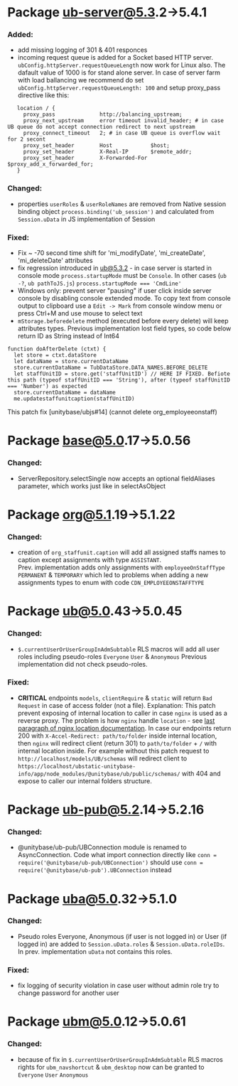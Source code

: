#  Package ub-server@5.3.2->5.4.1
### Added:
 - add missing logging of 301 & 401 responces
 - incoming request queue is added for a Socket based HTTP server.
  `ubConfig.httpServer.requestQueueLength` now work for Linux also. The dafault value of 1000 is for stand alone server.
  In case of server farm with load ballancing we recommend do set `ubConfig.httpServer.requestQueueLength: 100` and setup proxy_pass directive like this:
```
   location / {
     proxy_pass              http://balancing_upstream;
     proxy_next_upstream     error timeout invalid_header; # in case UB queue do not accept connection redirect to next upstream
     proxy_connect_timeout   2; # in case UB queue is overflow wait for 2 secont 
     proxy_set_header        Host            $host;
     proxy_set_header        X-Real-IP       $remote_addr;
     proxy_set_header        X-Forwarded-For $proxy_add_x_forwarded_for;
   }
```
### Changed:
 - properties `userRoles` & `userRoleNames` are removed from Native session binding object
  `process.binding('ub_session')` and calculated from `Session.uData` in JS implementation of Session
### Fixed:
 - Fix ~ -70 second time shift for 'mi_modifyDate', 'mi_createDate', 'mi_deleteDate' attributes
 - fix regression introduced in ub@5.3.2 - in case server is started in console mode `process.startupMode` must be `Console`.
  In other cases (`ub -?`, `ub pathToJS.js`) `process.startupMode === 'CmdLine'`
 - Windows only: prevent server "pausing" if user click inside server console by disabling console extended mode.
  To copy text from console output to clipboard use a `Edit -> Mark` from console window menu or press Ctrl+M
  and use mouse to select text
 - `mStorage.beforedelete` method (executed before every delete) will keep attributes types.
 Previous implementation lost field types, so code below return ID as String instead of Int64
```
function doAfterDelete (ctxt) {
  let store = ctxt.dataStore
  let dataName = store.currentDataName
  store.currentDataName = TubDataStore.DATA_NAMES.BEFORE_DELETE
  let staffUnitID = store.get('staffUnitID') // HERE IF FIXED. Befiote this path (typeof staffUnitID === 'String'), after (typeof staffUnitID === 'Number') as expected
  store.currentDataName = dataName
  me.updatestaffunitcaption(staffUnitID)
```
 This patch fix [unitybase/ubjs#14] (cannot delete org_employeeonstaff)

#  Package base@5.0.17->5.0.56
### Changed:
- ServerRepository.selectSingle now accepts an optional fieldAliases parameter, which works just like in selectAsObject

#  Package org@5.1.19->5.1.22
### Changed:
 - creation of `org_staffunit.caption` will add all assigned staffs names to caption except assignments
 with type `ASSISTANT`.  
 Prev. implementation adds only assignments with `employeeOnStaffType` `PERMANENT` & `TEMPORARY`
 which led to problems when adding a new assignments types to enum with code `CDN_EMPLOYEEONSTAFFTYPE`      

#  Package ub@5.0.43->5.0.45
### Changed:
 - `$.currentUserOrUserGroupInAdmSubtable` RLS macros will add all user roles including pseudo-roles `Everyone` `User` & `Anonymous`
 Previous implementation did not check pseudo-roles.    
### Fixed:
 - **CRITICAL** endpoints `models`, `clientRequire` & `static` will return `Bad Request` in case
 of access folder (not a file). 
 Explanation:
 This patch prevent exposing of internal location to caller in case `nginx` is used as a reverse proxy.
 The problem is how `nginx` handle `location` - see [last paragraph of nginx location documentation](http://nginx.org/en/docs/http/ngx_http_core_module.html#location).
 In case our endpoints return 200 with `X-Accel-Redirect: path/to/folder` inside internal location, then
 `nginx` will redirect client (return 301) to `path/to/folder` + `/` with internal location inside.
 For example without this patch request to `http://localhost/models/UB/schemas` will redirect client to 
 `https://localhost/ubstatic-unitybase-info/app/node_modules/@unitybase/ub/public/schemas/` with 404 and
 expose to caller our internal folders structure. 

#  Package ub-pub@5.2.14->5.2.16
### Changed:
 - @unitybase/ub-pub/UBConnection module is renamed to AsyncConnection.
 Code what import connection directly like `conn = require('@unitybase/ub-pub/UBConnection')`
 should use `conn = require('@unitybase/ub-pub').UBConnection` instead 

#  Package uba@5.0.32->5.1.0
### Changed:
 - Pseudo roles Everyone, Anonymous (if user is not logged in) or User (if logged in) 
  are added to `Session.uData.roles` & `Session.uData.roleIDs`. In prev. implementation `uData` not contains this roles.   
### Fixed:
 - fix logging of security violation in case user without admin role try 
 to change password for another user

#  Package ubm@5.0.12->5.0.61
### Changed:
 - because of fix in `$.currentUserOrUserGroupInAdmSubtable` RLS macros rights for `ubm_navshortcut` & `ubm_desktop` 
 now can be granted to `Everyone` `User` `Anonymous` 
